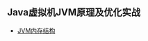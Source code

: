 ## Java虚拟机JVM原理及优化实战
* [JVM内存结构](https://github.com/HLxiaoyao/JVM/blob/main/docs/JVM%E5%86%85%E5%AD%98%E7%BB%93%E6%9E%84.md)
